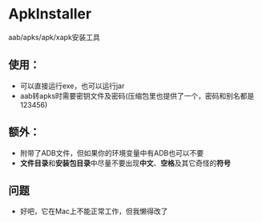 # ApkInstaller
aab/apks/apk/xapk安装工具

## 使用：
* 可以直接运行exe，也可以运行jar
* aab转apks时需要密钥文件及密码(压缩包里也提供了一个，密码和别名都是123456)

## 额外：
* 附带了ADB文件，但如果你的环境变量中有ADB也可以不要
* **文件目录**和**安装包目录**中尽量不要出现**中文**、**空格**及其它奇怪的**符号**

## 问题
* 好吧，它在Mac上不能正常工作，但我懒得改了